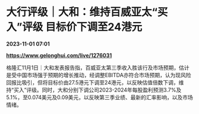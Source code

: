 # 大行评级｜大和：维持百威亚太“买入”评级 目标价下调至24港元

**2023-11-01 07:01**

**https://www.gelonghui.com/live/1276031**

格隆汇11月1日｜大和发表报告指，百威亚太第三季收入胜该行及市场预期，估计是受中国市场强于预期的增长推动，经调整EBITDA亦符合市场预期，认为现风险回报比吸引，但将目标价由27.5港元下调至24港元，以反映估值倍数下调，维持“买入”评级。同时，大和分别下调公司2023-2024年每股盈利预测3.7%及5.1%，至0.074美元及0.09美元，以反映第三季业绩、最新的汇率影响，以及市场情绪。